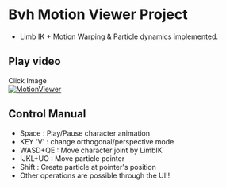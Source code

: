 # Bvh Motion Viewer Project
- Limb IK + Motion Warping & Particle dynamics implemented.

## Play video
Click Image  
[![MotionViewer](https://img.youtube.com/vi/cvbZfjECuAs/0.jpg)](https://www.youtube.com/watch?v=cvbZfjECuAs)
## Control Manual
- Space : Play/Pause character animation
- KEY 'V' : change orthogonal/perspective mode
- WASD+QE : Move character joint by LimbIK
- IJKL+UO : Move particle pointer
- Shift : Create particle at pointer's position
- Other operations are possible through the UI!!
